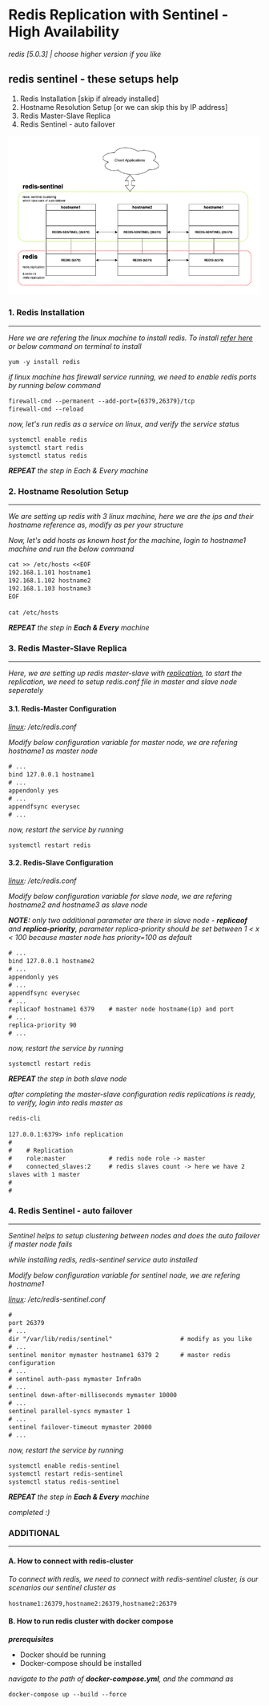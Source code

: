 # Redis Replication with Sentinel - High Availability

_redis [5.0.3] | choose higher version if you like_

## redis sentinel - these setups help

1. Redis Installation [skip if already installed]
2. Hostname Resolution Setup [or we can skip this by IP address]
3. Redis Master-Slave Replica
4. Redis Sentinel - auto failover

![Redis Sentinel](./scripts/redis.png)

### 1. Redis Installation

---

_Here we are refering the linux machine to install redis. To install [refer here](https://redis.io/docs/getting-started/installation/) or below command on terminal to install_

```
yum -y install redis
```

_if linux machine has firewall service running, we need to enable redis ports by running below command_

```
firewall-cmd --permanent --add-port={6379,26379}/tcp
firewall-cmd --reload
```

_now, let's run redis as a service on linux, and verify the service status_

```
systemctl enable redis
systemctl start redis
systemctl status redis
```

_**REPEAT** the step in Each & Every machine_

### 2. Hostname Resolution Setup

---

_We are setting up redis with 3 linux machine, here we are the ips and their hostname reference as, modify as per your structure_

_Now, let's add hosts as known host for the machine, login to hostname1 machine and run the below command_

```
cat >> /etc/hosts <<EOF
192.168.1.101 hostname1
192.168.1.102 hostname2
192.168.1.103 hostname3
EOF

cat /etc/hosts
```

_**REPEAT** the step in **Each & Every** machine_

### 3. Redis Master-Slave Replica

---

_Here, we are setting up redis master-slave with [replication](https://redis.io/docs/management/replication/), to start the replication, we need to setup redis.conf file in master and slave node seperately_

#### 3.1. Redis-Master Configuration

_[linux](https://redis.io/docs/management/config/): /etc/redis.conf_

_Modify below configuration variable for master node, we are refering hostname1 as master node_

```
# ...
bind 127.0.0.1 hostname1
# ...
appendonly yes
# ...
appendfsync everysec
# ...
```

_now, restart the service by running_

```
systemctl restart redis
```

#### 3.2. Redis-Slave Configuration

_[linux](https://redis.io/docs/management/config/): /etc/redis.conf_

_Modify below configuration variable for slave node, we are refering hostname2 and hostname3 as slave node_

_**NOTE:** only two additional parameter are there in slave node - **replicaof** and **replica-priority**, parameter replica-priority should be set between 1 < x < 100 because master node has priority=100 as default_

```
# ...
bind 127.0.0.1 hostname2
# ...
appendonly yes
# ...
appendfsync everysec
# ...
replicaof hostname1 6379    # master node hostname(ip) and port
# ...
replica-priority 90
# ...
```

_now, restart the service by running_

```
systemctl restart redis
```

_**REPEAT** the step in both slave node_

_after completing the master-slave configuration redis replications is ready, to verify, login into redis master as_

```
redis-cli

127.0.0.1:6379> info replication
#
#    # Replication
#    role:master            # redis node role -> master
#    connected_slaves:2     # redis slaves count -> here we have 2 slaves with 1 master
#
#
```

### 4. Redis Sentinel - auto failover

---

_Sentinel helps to setup clustering between nodes and does the auto failover if master node fails_

_while installing redis, redis-sentinel service auto installed_

_Modify below configuration variable for sentinel node, we are refering hostname1_

_[linux](https://redis.io/docs/management/config/): /etc/redis-sentinel.conf_

```
#
port 26379
# ...
dir "/var/lib/redis/sentinel"                   # modify as you like
# ...
sentinel monitor mymaster hostname1 6379 2      # master redis configuration
# ...
# sentinel auth-pass mymaster Infra0n
# ...
sentinel down-after-milliseconds mymaster 10000
# ...
sentinel parallel-syncs mymaster 1
# ...
sentinel failover-timeout mymaster 20000
# ...
```

_now, restart the service by running_

```
systemctl enable redis-sentinel
systemctl restart redis-sentinel
systemctl status redis-sentinel
```

_**REPEAT** the step in **Each & Every** machine_

_completed :)_

### ADDITIONAL

---

#### A. How to connect with redis-cluster

_To connect with redis, we need to connect with redis-sentinel cluster, is our scenarios our sentinel cluster as_

`hostname1:26379,hostname2:26379,hostname2:26379`

#### B. How to run redis cluster with docker compose

_**prerequisites**_

- Docker should be running
- Docker-compose should be installed

_navigate to the path of **docker-compose.yml**, and the command as_

```
docker-compose up --build --force
```
